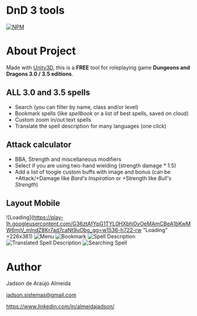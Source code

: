 # DnD 3 tools
[![NPM](https://www.gstatic.com/android/market_images/web/play_prism_hlock_2x.png)](https://play.google.com/store/apps/details?id=com.JadsonAlmeida.KaynSpellbook) 

# About Project

Made with [Unity3D](https://unity.com/ "Unity3D website"), this is a **FREE** tool for roleplaying game **Dungeons and Dragons 3.0 / 3.5 editions**.

## ALL 3.0 and 3.5 spells
- Search (you can filter by name, class and/or level)
- Bookmark spells (like *spellbook* or a list of best spells, saved on cloud)
- Custom zoom in/out text spells
- Translate the spell description for many languages (one click)

## Attack calculator
- BBA, Strength and miscellaneous modifiers
- Select if you are using two-hand wielding (strength damage * 1.5)
- Add a list of toogle custom buffs with image and bonus (can be +Attack/+Damage like *Bard's Inspiration* or +Strength like *Bull's Strength*)

## Layout Mobile
![Loading](https://play-lh.googleusercontent.com/G36ztAfYpG1TYL0HXbhl0vOeMAmCBeA1bKwMW6mjV_mlndZ8Kr7ad7caNt9uObo_gg=w1536-h722-rw "Loading" =226x361) ![Menu](https://play-lh.googleusercontent.com/X5Ohc_Ql_gLbBEhQ2S51eEQfh7T7xqL3za-8qu720-prLeqW5KIiJX79LAj2BCOt_sU=w1536-h722-rw "Menu") ![Bookmark](https://play-lh.googleusercontent.com/ir8kSVH9rBdrXPtUMbM4EytO1lm3S6kinRkqvMjj_eXtiY4jr7l2Z77URCPniXDsRbI=w1536-h722-rw "Bookmark") ![Spell Description](https://play-lh.googleusercontent.com/Eghu5ovOcq9CVNTs4BrkcDn8tP-yA3JFi8PDWgOL2JV4AgaLAb_FXqSYBy7duGHGOWKA=w1536-h722-rw "Spell Description") ![Translated Spell Description](https://play-lh.googleusercontent.com/geyR0uK0-gLSAicv3zmnBgtIqMgbASG0TtWbmK19jyY0rvqopefocRGD38NIghsWHks=w1536-h722-rw "Translated Spell Description") ![Searching Spell](https://play-lh.googleusercontent.com/Q7Zh0A0Iv5jeGnRE1LZTzXQnjAmQou75QxxZVujlYlsnGazNjDV1PzatlNUFedD_DQ=w1536-h722-rw "Searching Spell") 

# Author

Jadson de Araújo Almeida

jadson.sistemas@gmail.com

https://www.linkedin.com/in/almeidajadson/
